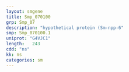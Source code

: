 ```yaml
---
layout: smgene
title: Smp_070100
grp: Smp_07
description: "hypothetical protein (Sm-npp-6"
smp: Smp_070100.1
uniprot: "G4VJC1"
length:   243
cdd: "ns"
kk: ns
categories: sm
---
```

